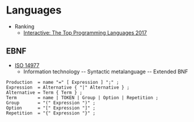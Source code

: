 # Languages

* Ranking
  * [Interactive: The Top Programming Languages 2017](http://spectrum.ieee.org/static/interactive-the-top-programming-languages-2017)



## EBNF
* [ISO 14977](https://www.iso.org/standard/26153.html)
  * Information technology -- Syntactic metalanguage -- Extended BNF

```
Production  = name "=" [ Expression ] ";" ;
Expression  = Alternative { "|" Alternative } ;
Alternative = Term { Term } ;
Term        = name | TOKEN | Group | Option | Repetition ;
Group       = "(" Expression ")" ;
Option      = "[" Expression "]" ;
Repetition  = "{" Expression "}" ;
```
